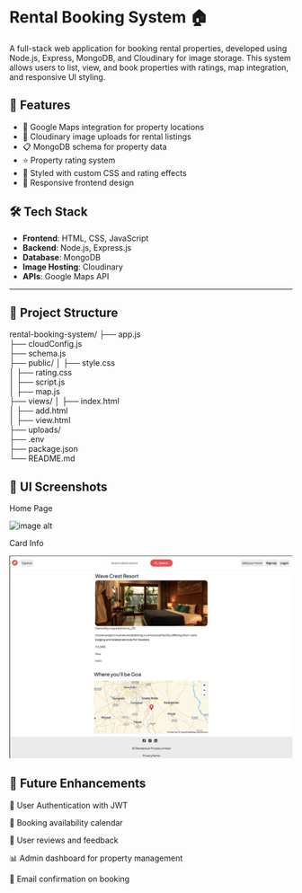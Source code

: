 # Rental Booking System 🏠

A full-stack web application for booking rental properties, developed using Node.js, Express, MongoDB, and Cloudinary for image storage. This system allows users to list, view, and book properties with ratings, map integration, and responsive UI styling.

## 🚀 Features

- 📍 Google Maps integration for property locations
- 🌄 Cloudinary image uploads for rental listings
- 📋 MongoDB schema for property data
- ⭐ Property rating system
- 🎨 Styled with custom CSS and rating effects
- 📱 Responsive frontend design

## 🛠️ Tech Stack

- **Frontend**: HTML, CSS, JavaScript
- **Backend**: Node.js, Express.js
- **Database**: MongoDB
- **Image Hosting**: Cloudinary
- **APIs**: Google Maps API

---

## 📂 Project Structure

rental-booking-system/
├── app.js                 
├── cloudConfig.js         
├── schema.js             
├── public/
│   ├── style.css          
│   ├── rating.css         
│   ├── script.js       
│   ├── map.js             
├── views/
│   ├── index.html         
│   ├── add.html           
│   ├── view.html          
├── uploads/              
├── .env                   
├── package.json          
└── README.md             

## 📸 UI Screenshots
Home Page

![image alt](https://github.com/mayanksharmagu/Rental-Booking-Platform/blob/af8c238cb3e7901509ee7cd4af2901955b5294e7/Homepage.png)

Card Info

![image alt](https://github.com/mayanksharmagu/Rental-Booking-Platform/blob/07dff2abe1f1a057172928aa6833c81869dfc5c2/card%20info.png)


## 📌 Future Enhancements
🔐 User Authentication with JWT

📅 Booking availability calendar

💬 User reviews and feedback

📊 Admin dashboard for property management

🧾 Email confirmation on booking
